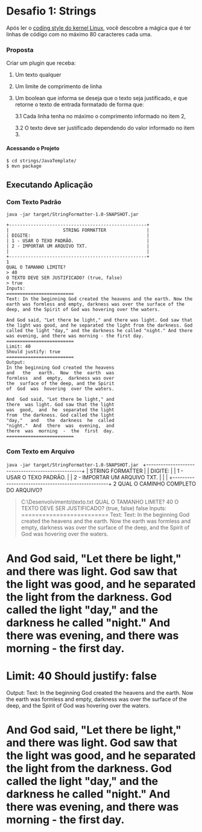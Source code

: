 # Desafio 1: Strings

Após ler o [coding style do kernel  Linux](https://www.kernel.org/doc/html/v4.10/process/coding-style.html), você descobre a mágica que é ter linhas de código com no máximo 80 caracteres cada uma.

### Proposta

Criar um plugin que receba:
1. Um texto qualquer
2. Um limite de comprimento de linha
3. Um boolean que informa se deseja que o texto seja justificado, e que retorne o texto de entrada formatado de forma que:

    3.1 Cada linha tenha no máximo o comprimento informado no item 2,
    
    3.2 O texto deve ser justificado dependendo do valor informado no item 3.

#### Acessando o Projeto

```
$ cd strings/JavaTemplate/
$ mvn package
```
## Executando Aplicação
### Com Texto Padrão

`java -jar target/StringFormatter-1.0-SNAPSHOT.jar `
```
+---------------------------------------------------+
|                    STRING FORMATTER               |
| DIGITE:                                           |
| 1 - USAR O TEXO PADRÃO.                           |
| 2 - IMPORTAR UM ARQUIVO TXT.                      |
|                                                   |
+---------------------------------------------------+
1
QUAL O TAMANHO LIMITE?
> 40
O TEXTO DEVE SER JUSTIFICADO? (true, false)
> true
Inputs:
=========================
Text: In the beginning God created the heavens and the earth. Now the earth was formless and empty, darkness was over the surface of the deep, and the Spirit of God was hovering over the waters.

And God said, "Let there be light," and there was light. God saw that the light was good, and he separated the light from the darkness. God called the light "day," and the darkness he called "night." And there was evening, and there was morning - the first day.
=========================
Limit: 40
Should justify: true
=========================
Output:
In the beginning God created the heavens
and   the   earth.  Now  the  earth  was
formless  and  empty,  darkness was over
the  surface of the deep, and the Spirit
of  God  was  hovering  over the waters.

And  God said, "Let there be light," and
there  was light. God saw that the light
was  good,  and  he  separated the light
from  the darkness. God called the light
"day,"   and   the  darkness  he  called
"night."  And  there  was  evening,  and
there  was  morning  -  the  first  day.
=========================
```

### Com Texto em Arquivo

`java -jar target/StringFormatter-1.0-SNAPSHOT.jar `
+---------------------------------------------------+
|                    STRING FORMATTER               |
| DIGITE:                                           |
| 1 - USAR O TEXO PADRÃO.                           |
| 2 - IMPORTAR UM ARQUIVO TXT.                      |
|                                                   |
+---------------------------------------------------+
2
QUAL O CAMINHO COMPLETO DO ARQUIVO?
> C:\Desenvolvimento\texto.txt
QUAL O TAMANHO LIMITE?
> 40
O TEXTO DEVE SER JUSTIFICADO? (true, false)
> false
Inputs:
=========================
Text: Text: In the beginning God created the heavens and the earth. Now the earth was formless and empty, darkness was over the surface of the deep, and the Spirit of God was hovering over the waters.

And God said, "Let there be light," and there was light. God saw that the light was good, and he separated the light from the darkness. God called the light "day," and the darkness he called "night." And there was evening, and there was morning - the first day.
=========================
Limit: 40
Should justify: false
=========================
Output:
Text: In the beginning God created the
heavens and the earth. Now the earth was
formless and empty, darkness was over
the surface of the deep, and the Spirit
of God was hovering over the waters.

And God said, "Let there be light," and
there was light. God saw that the light
was good, and he separated the light
from the darkness. God called the light
"day," and the darkness he called
"night." And there was evening, and
there was morning - the first day.
=========================
